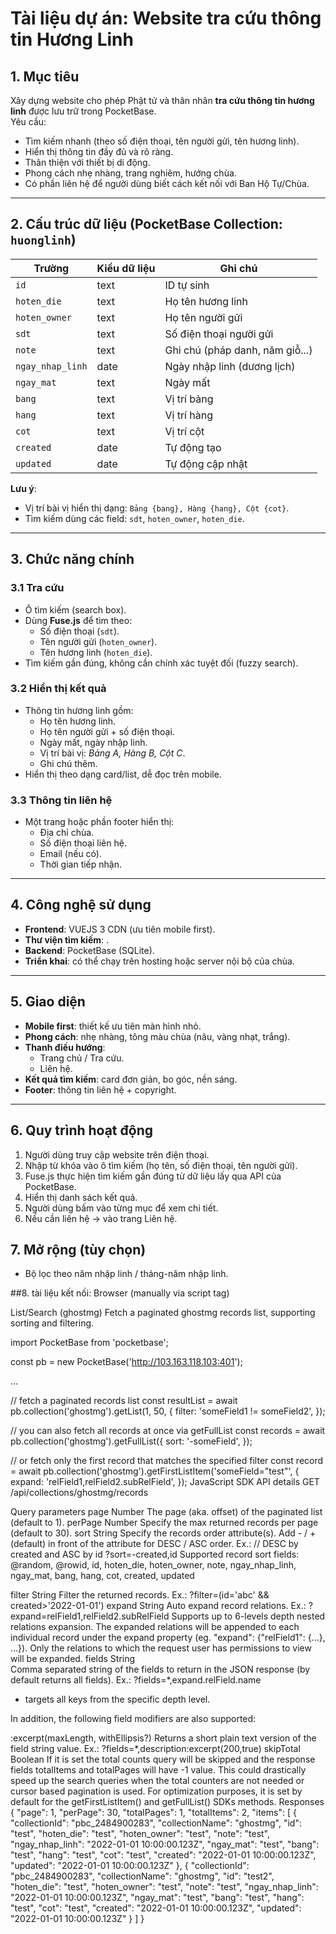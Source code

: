 # Tài liệu dự án: Website tra cứu thông tin Hương Linh

## 1. Mục tiêu
Xây dựng website cho phép Phật tử và thân nhân **tra cứu thông tin hương linh** được lưu trữ trong PocketBase.  
Yêu cầu:
- Tìm kiếm nhanh (theo số điện thoại, tên người gửi, tên hương linh).
- Hiển thị thông tin đầy đủ và rõ ràng.
- Thân thiện với thiết bị di động.
- Phong cách nhẹ nhàng, trang nghiêm, hướng chùa.
- Có phần liên hệ để người dùng biết cách kết nối với Ban Hộ Tự/Chùa.

---

## 2. Cấu trúc dữ liệu (PocketBase Collection: `huonglinh`)
| Trường        | Kiểu dữ liệu | Ghi chú                              |
|---------------|-------------|--------------------------------------|
| `id`          | text        | ID tự sinh                           |
| `hoten_die`   | text        | Họ tên hương linh                    |
| `hoten_owner` | text        | Họ tên người gửi                     |
| `sdt`         | text        | Số điện thoại người gửi              |
| `note`        | text        | Ghi chú (pháp danh, năm giỗ...)      |
| `ngay_nhap_linh` | date     | Ngày nhập linh (dương lịch)          |
| `ngay_mat`    | text        | Ngày mất                             |
| `bang`        | text        | Vị trí bảng                          |
| `hang`        | text        | Vị trí hàng                          |
| `cot`         | text        | Vị trí cột                           |
| `created`     | date        | Tự động tạo                          |
| `updated`     | date        | Tự động cập nhật                     |

**Lưu ý**:  
- Vị trí bài vị hiển thị dạng: `Bảng {bang}, Hàng {hang}, Cột {cot}`.  
- Tìm kiếm dùng các field: `sdt`, `hoten_owner`, `hoten_die`.

---

## 3. Chức năng chính
### 3.1 Tra cứu
- Ô tìm kiếm (search box).  
- Dùng **Fuse.js** để tìm theo:
  - Số điện thoại (`sdt`).
  - Tên người gửi (`hoten_owner`).
  - Tên hương linh (`hoten_die`).  
- Tìm kiếm gần đúng, không cần chính xác tuyệt đối (fuzzy search).

### 3.2 Hiển thị kết quả
- Thông tin hương linh gồm:
  - Họ tên hương linh.
  - Họ tên người gửi + số điện thoại.
  - Ngày mất, ngày nhập linh.
  - Vị trí bài vị: *Bảng A, Hàng B, Cột C*.
  - Ghi chú thêm.  
- Hiển thị theo dạng card/list, dễ đọc trên mobile.

### 3.3 Thông tin liên hệ
- Một trang hoặc phần footer hiển thị:
  - Địa chỉ chùa.
  - Số điện thoại liên hệ.
  - Email (nếu có).
  - Thời gian tiếp nhận.

---

## 4. Công nghệ sử dụng
- **Frontend**: VUEJS 3 CDN  (ưu tiên mobile first).  
- **Thư viện tìm kiếm**: .  
- **Backend**: PocketBase (SQLite).  
- **Triển khai**: có thể chạy trên hosting hoặc server nội bộ của chùa.

---

## 5. Giao diện
- **Mobile first**: thiết kế ưu tiên màn hình nhỏ.  
- **Phong cách**: nhẹ nhàng, tông màu chùa (nâu, vàng nhạt, trắng).  
- **Thanh điều hướng**: 
  - Trang chủ / Tra cứu.
  - Liên hệ.  
- **Kết quả tìm kiếm**: card đơn giản, bo góc, nền sáng.  
- **Footer**: thông tin liên hệ + copyright.

---

## 6. Quy trình hoạt động
1. Người dùng truy cập website trên điện thoại.  
2. Nhập từ khóa vào ô tìm kiếm (họ tên, số điện thoại, tên người gửi).  
3. Fuse.js thực hiện tìm kiếm gần đúng từ dữ liệu lấy qua API của PocketBase.  
4. Hiển thị danh sách kết quả.  
5. Người dùng bấm vào từng mục để xem chi tiết.  
6. Nếu cần liên hệ → vào trang Liên hệ.



## 7. Mở rộng (tùy chọn)
- Bộ lọc theo năm nhập linh / tháng-năm nhập linh.  


##8. tài liệu kết nối:
Browser (manually via script tag)
<script src="/path/to/dist/pocketbase.umd.js"></script>
<script type="text/javascript">
    const pb = new PocketBase("https://example.com")
    ...
</script>


List/Search (ghostmg)
Fetch a paginated ghostmg records list, supporting sorting and filtering.

import PocketBase from 'pocketbase';

const pb = new PocketBase('http://103.163.118.103:401');

...

// fetch a paginated records list
const resultList = await pb.collection('ghostmg').getList(1, 50, {
    filter: 'someField1 != someField2',
});

// you can also fetch all records at once via getFullList
const records = await pb.collection('ghostmg').getFullList({
    sort: '-someField',
});

// or fetch only the first record that matches the specified filter
const record = await pb.collection('ghostmg').getFirstListItem('someField="test"', {
    expand: 'relField1,relField2.subRelField',
});
JavaScript SDK
API details
GET
/api/collections/ghostmg/records

Query parameters
page	Number	The page (aka. offset) of the paginated list (default to 1).
perPage	Number	Specify the max returned records per page (default to 30).
sort	String	Specify the records order attribute(s).
Add - / + (default) in front of the attribute for DESC / ASC order. Ex.:
// DESC by created and ASC by id
?sort=-created,id
Supported record sort fields:
@random, @rowid, id, hoten_die, hoten_owner, note, ngay_nhap_linh, ngay_mat, bang, hang, cot, created, updated

filter	String	Filter the returned records. Ex.:
?filter=(id='abc' && created>'2022-01-01')
expand	String	Auto expand record relations. Ex.:
?expand=relField1,relField2.subRelField
Supports up to 6-levels depth nested relations expansion.
The expanded relations will be appended to each individual record under the expand property (eg. "expand": {"relField1": {...}, ...}).
Only the relations to which the request user has permissions to view will be expanded.
fields	String	
Comma separated string of the fields to return in the JSON response (by default returns all fields). Ex.:
?fields=*,expand.relField.name

* targets all keys from the specific depth level.

In addition, the following field modifiers are also supported:

:excerpt(maxLength, withEllipsis?)
Returns a short plain text version of the field string value.
Ex.: ?fields=*,description:excerpt(200,true)
skipTotal	Boolean	If it is set the total counts query will be skipped and the response fields totalItems and totalPages will have -1 value.
This could drastically speed up the search queries when the total counters are not needed or cursor based pagination is used.
For optimization purposes, it is set by default for the getFirstListItem() and getFullList() SDKs methods.
Responses
{
  "page": 1,
  "perPage": 30,
  "totalPages": 1,
  "totalItems": 2,
  "items": [
    {
      "collectionId": "pbc_2484900283",
      "collectionName": "ghostmg",
      "id": "test",
      "hoten_die": "test",
      "hoten_owner": "test",
      "note": "test",
      "ngay_nhap_linh": "2022-01-01 10:00:00.123Z",
      "ngay_mat": "test",
      "bang": "test",
      "hang": "test",
      "cot": "test",
      "created": "2022-01-01 10:00:00.123Z",
      "updated": "2022-01-01 10:00:00.123Z"
    },
    {
      "collectionId": "pbc_2484900283",
      "collectionName": "ghostmg",
      "id": "test2",
      "hoten_die": "test",
      "hoten_owner": "test",
      "note": "test",
      "ngay_nhap_linh": "2022-01-01 10:00:00.123Z",
      "ngay_mat": "test",
      "bang": "test",
      "hang": "test",
      "cot": "test",
      "created": "2022-01-01 10:00:00.123Z",
      "updated": "2022-01-01 10:00:00.123Z"
    }
  ]
}